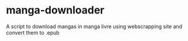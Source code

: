 # manga-downloader

A script to download mangas in manga livre using webscrapping site and convert them to .epub